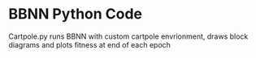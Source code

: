 # BBNN Python Code

Cartpole.py runs BBNN with custom cartpole envrionment, draws block diagrams and plots fitness at end of each epoch


